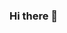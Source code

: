 ### Hi there 👋

<!--
**fanee369/fanee369** is a ✨ _special_ ✨ repository because its `README.md` (this file) appears on your GitHub profile.

Here are some ideas to get you started:

- 🔭 I’m currently working on Github
- 🌱 I’m currently learning CS
- 👯 I’m looking to collaborate on ...
- 🤔 I’m looking for help with ...
- 💬 Ask me about anything
- 📫 How to reach me: just type my Name in Google
- 😄 Pronouns: ...
- ⚡ Fun fact: ...
-->
